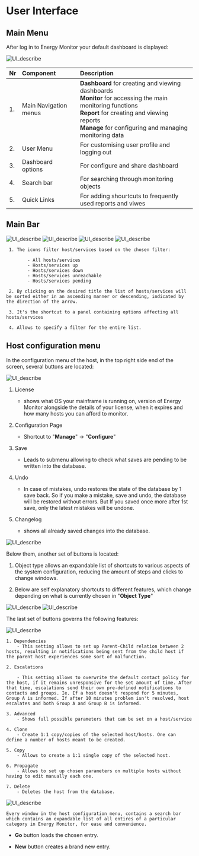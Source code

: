 # User Interface

## Main Menu

After log in to Energy Monitor your default dashboard is displayed:

![UI_describe](/media/00_02_dashboard_after_login_desc.png)

|Nr|Component|Description|
|:-|:--------|:----------|
|1.|Main Navigation menus| **Dashboard** for creating and viewing dashboards <br> **Monitor** for accessing the main monitoring functions <br> **Report** for creating and viewing reports <br> **Manage** for configuring and managing monitoring data|
|2.|User Menu| For customising user profile and logging out|
|3.|Dashboard options| For configure and share dashboard|
|4.|Search bar|For searching through monitoring objects|
|5.|Quick Links| For adding shourtcuts to frequently used reports and viwes|

## Main Bar
![UI_describe](/media/01_00_03_01_UI.png)
![UI_describe](/media/01_00_03_02_UI.png)
![UI_describe](/media/01_00_03_03_UI.png)
![UI_describe](/media/01_00_03_04_UI.png)

````
 1. The icons filter host/services based on the chosen filter:

        - All hosts/services
        - Hosts/services up
        - Hosts/services down
        - Hosts/services unreachable 
        - Hosts/services pending  

 2. By clicking on the desired title the list of hosts/services will be sorted either in an ascending manner or descending, indicated by the direction of the arrow. 

 3. It's the shortcut to a panel containing options affecting all hosts/services

 4. Allows to specify a filter for the entire list.
````

## Host configuration menu 

In the configuration menu of the host, in the top right side end of the screen, several buttons are located:

![UI_describe](/media/01_00_03_05_UI.png)
>
1. License
    - shows what OS your mainframe is running on, version of Energy Monitor alongside the details of your license, when it expires and how many hosts you can afford to monitor.   

2. Configuration Page
    - Shortcut to "**Manage**" -> "**Configure**"

3. Save 
    - Leads to submenu allowing to check what saves are pending to be written into the database.

4. Undo
    - In case of mistakes, undo restores the state of the database by 1 save back. So if you make a mistake, save and undo, the database will be restored without errors. But If you saved once more after 1st save, only the latest mistakes will be undone.  

5. Changelog
    - shows all already saved changes into the database.

![UI_describe](/media/01_00_03_06_UI.png)

Below them, another set of buttons is located:

1. Object type allows an expandable list of shortcuts to various aspects of the system configuration, reducing the amount of steps and clicks to change windows.

2. Below are self explanatory shortcuts to different features, which change depending on what is currently chosen in "**Object Type**" 

![UI_describe](/media/01_00_03_07_UI.png)
![UI_describe](/media/01_00_03_08_UI.png)

The last set of buttons governs the following features:

![UI_describe](/media/01_00_03_09_UI.png)

````
1. Dependencies 
    - This setting allows to set up Parent-Child relation between 2 hosts, resulting in notifications being sent from the child host if the parent host experiences some sort of malfunction.

2. Escalations

    - This setting allows to overwrite the default contact policy for the host, if it remains unresponsive for the set amount of time. After that time, escalations send their own pre-defined notifications to contacts and groups. Ie. If a host doesn't respond for 5 minutes, Group A is informed. If after 10 minutes problem isn't resolved, host escalates and both Group A and Group B is informed.

3. Advanced 
    - Shows full possible parameters that can be set on a host/service

4. Clone
    - Create 1:1 copy/copies of the selected host/hosts. One can define a number of hosts meant to be created. 

5. Copy 
    - Allows to create a 1:1 single copy of the selected host.

6. Propagate
    - Allows to set up chosen parameters on multiple hosts without having to edit manually each one. 

7. Delete 
    - Deletes the host from the database. 
````

![UI_describe](/media/01_00_03_10_UI.png)
```
Every window in the host configuration menu, contains a search bar which contains an expandable list of all entires of a particular category in Energy Monitor, for ease and convenience. 
```
* <strong>Go</strong> button loads the chosen entry.

* <strong>New</strong> button creates a brand new entry.

